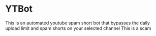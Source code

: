 # YTBot
This is an automated youtube spam short bot that bypasses the daily upload limit and spam shorts on your selected channel
This is a scam
